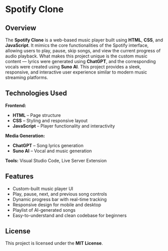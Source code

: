 # Spotify Clone

## Overview  
The **Spotify Clone** is a web-based music player built using **HTML**, **CSS**, and **JavaScript**. It mimics the core functionalities of the Spotify interface, allowing users to play, pause, skip songs, and view the current progress of audio playback. What makes this project unique is the custom music content — lyrics were generated using **ChatGPT**, and the corresponding vocals were created using **Suno AI**. This project provides a sleek, responsive, and interactive user experience similar to modern music streaming platforms.

## Technologies Used  

**Frontend:** 
- **HTML** – Page structure  
- **CSS** – Styling and responsive layout  
- **JavaScript** – Player functionality and interactivity

**Media Generation:**
- **ChatGPT** – Song lyrics generation  
- **Suno AI** – Vocal and music generation

**Tools:** Visual Studio Code, Live Server Extension  

## Features  

- Custom-built music player UI  
- Play, pause, next, and previous song controls  
- Dynamic progress bar with real-time tracking  
- Responsive design for mobile and desktop  
- Playlist of AI-generated songs  
- Easy-to-understand and clean codebase for beginners  

## License  
This project is licensed under the **MIT License**.
